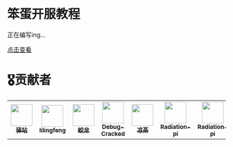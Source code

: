 # 笨蛋开服教程

正在编写ing...

[点击查看](https://postyizhan.github.io/NitWikit/)



# 🎖贡献者

<table>
  <tr>
    <!-- Yi zhan -->
    <td align="center">
      <a href="https://github.com/postyizhan"
        ><img
          src="https://avatars.githubusercontent.com/u/97342038"
          width="50px;"
          alt=""
        /><br /><sub><b>驿站</b></sub></a
      >
      </a>
    </td>
  <!-- lilingfeng -->
    <td align="center">
      <a href="https://github.com/lilingfengdev"
        ><img
          src="https://avatars.githubusercontent.com/u/145678359"
          width="50px;"
          alt=""
        /><br /><sub><b>lilingfeng</b></sub></a>
      </a>
    </td>
  <!-- TheFloodDragon -->
    <td align="center">
      <a href="https://github.com/TheFloodDragon"
        ><img
          src="https://avatars.githubusercontent.com/u/75253383"
          width="50px;"
          alt=""
        /><br /><sub><b>蛟龙</b></sub></a
      >
      </a>
    </td>
  <!-- Debug-Cracked -->
    <td align="center">
      <a href="https://github.com/TheFloodDragon"
        ><img
          src="https://avatars.githubusercontent.com/u/141492699"
          width="50px;"
          alt=""
        /><br /><sub><b>Debug-Cracked</b></sub></a
      >
      </a>
    </td>
  <!-- liangcha385 -->
    <td align="center">
      <a href="https://github.com/liangcha385"
        ><img
          src="https://avatars.githubusercontent.com/u/108937242"
          width="50px;"
          alt=""
        /><br /><sub><b>凉茶</b></sub></a
      >
      </a>
    </td>
  <!-- Radiation-pi -->
    <td align="center">
      <a href="https://github.com/Radiation-pi"
        ><img
          src="https://avatars.githubusercontent.com/u/96102795"
          width="50px;"
          alt=""
        /><br /><sub><b>Radiation-pi</b></sub></a
      >
      </a>
    </td>
  <!-- Sea_of_Orange -->
    <td align="center">
      <a href="https://github.com/SeaOrangejuice"
        ><img
          src="https://avatars.githubusercontent.com/u/116551329"
          width="50px;"
          alt=""
        /><br /><sub><b>Radiation-pi</b></sub></a
      >
      </a>
    </td>
  <!-- RENaa_FD -->
    <td align="center">
      <a href="https://github.com/lRENyaaa"
        ><img
          src="https://avatars.githubusercontent.com/u/92320175"
          width="50px;"
          alt=""
        /><br /><sub><b>RENaa_FD</b></sub></a
      >
      </a>
    </td>
  <!-- MoLiyi-WD -->
    <td align="center">
      <a href="https://github.com/MoLiyi-WD"
        ><img
          src="https://avatars.githubusercontent.com/u/166040564"
          width="50px;"
          alt=""
        /><br /><sub><b>MoLiyi-WD</b></sub></a
      >
      </a>
    </td>
    </td>
  <!-- SnowCutieOwO -->
    <td align="center">
      <a href="https://github.com/SnowCutieOwO"
        ><img
          src="https://avatars.githubusercontent.com/u/89032291"
          width="50px;"
          alt=""
        /><br /><sub><b>SnowCutieOwO</b></sub></a
      >
      </a>
    </td>
  <!-- lim114514 -->
    <td align="center">
      <a href="https://github.com/lim114514"
        ><img
          src="https://avatars.githubusercontent.com/u/1131854301"
          width="50px;"
          alt=""
        /><br /><sub><b>lim114514</b></sub></a
      >
      </a>
    </td>
    </td>
</table>

